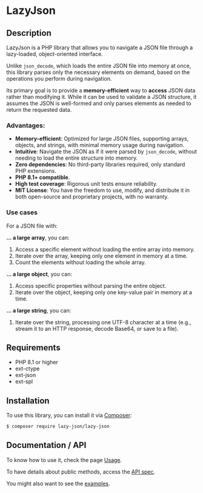 # LazyJson

## Description

LazyJson is a PHP library that allows you to navigate a JSON file through a lazy-loaded, object-oriented interface.

Unlike `json_decode`, which loads the entire JSON file into memory at once, this library parses only the necessary elements on demand, based on the operations you perform during navigation.

Its primary goal is to provide a **memory-efficient** way to **access** JSON data rather than modifying it. While it can be used to validate a JSON structure, it assumes the JSON is well-formed and only parses elements as needed to return the requested data.

### Advantages:
* **Memory-efficient**: Optimized for large JSON files, supporting arrays, objects, and strings, with minimal memory usage during navigation.
* **Intuitive**: Navigate the JSON as if it were parsed by `json_decode`, without needing to load the entire structure into memory.
* **Zero dependencies**: No third-party libraries required, only standard PHP extensions.
* **PHP 8.1+ compatible**.
* **High test coverage**: Rigorous unit tests ensure reliability.
* **MIT License**: You have the freedom to use, modify, and distribute it in both open-source and proprietary projects, with no warranty.

### Use cases

For a JSON file with:

**... a large array**, you can:

1. Access a specific element without loading the entire array into memory.
2. Iterate over the array, keeping only one element in memory at a time.
3. Count the elements without loading the whole array.

**... a large object**, you can:

1. Access specific properties without parsing the entire object.
2. Iterate over the object, keeping only one key-value pair in memory at a time.

**... a large string**, you can:

1. Iterate over the string, processing one UTF-8 character at a time (e.g., stream it to an HTTP response, decode Base64, or save to a file).

## Requirements

* PHP 8.1 or higher
* ext-ctype
* ext-json
* ext-spl

## Installation

To use this library, you can install it via [Composer](https://getcomposer.org/):

```sh
$ composer require lazy-json/lazy-json
```

## Documentation / API

To know how to use it, check the page [Usage](docs/Usage.md).

To have details about public methods, access the [API spec](docs/API.md).

You might also want to see the [examples](/examples).
